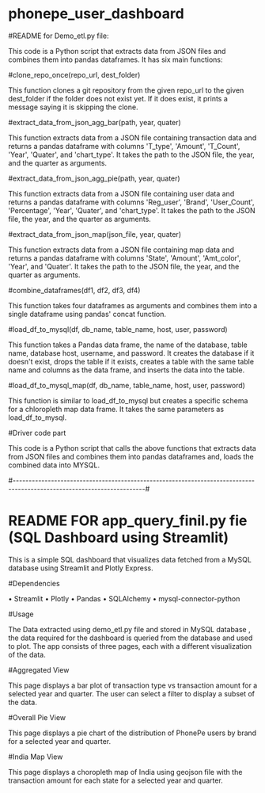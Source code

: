 # phonepe_user_dashboard

#README for Demo_etl.py file:

This code is a Python script that extracts data from JSON files and combines them into pandas dataframes. It has six main functions:

#clone_repo_once(repo_url, dest_folder)

This function clones a git repository from the given repo_url to the given dest_folder if the folder does not exist yet. If it does exist, it prints a message saying it is skipping the clone.

#extract_data_from_json_agg_bar(path, year, quater)

This function extracts data from a JSON file containing transaction data and returns a pandas dataframe with columns 'T_type', 'Amount', 'T_Count', 'Year', 'Quater', and 'chart_type'. It takes the path to the JSON file, the year, and the quarter as arguments.

#extract_data_from_json_agg_pie(path, year, quater)

This function extracts data from a JSON file containing user data and returns a pandas dataframe with columns 'Reg_user', 'Brand', 'User_Count', 'Percentage', 'Year', 'Quater', and 'chart_type'. It takes the path to the JSON file, the year, and the quarter as arguments.

#extract_data_from_json_map(json_file, year, quater)

This function extracts data from a JSON file containing map data and returns a pandas dataframe with columns 'State', 'Amount', 'Amt_color', 'Year', and 'Quater'. It takes the path to the JSON file, the year, and the quarter as arguments.

#combine_dataframes(df1, df2, df3, df4)

This function takes four dataframes as arguments and combines them into a single dataframe using pandas' concat function.


#load_df_to_mysql(df, db_name, table_name, host, user, password)

This function takes a Pandas data frame, the name of the database, table name, database host, username, and password. It creates the database if it doesn't exist, drops the table if it exists, creates a table with the same table name and columns as the data frame, and inserts the data into the table.

#load_df_to_mysql_map(df, db_name, table_name, host, user, password)

This function is similar to load_df_to_mysql but creates a specific schema for a chloropleth map data frame. It takes the same parameters as load_df_to_mysql.

#Driver code part

This code is a Python script that calls the above functions that  extracts data from JSON files and combines them into pandas dataframes and, loads the combined data into MYSQL. 

#-----------------------------------------------------------------------------------------------------------------------#

# README FOR app_query_finil.py fie (SQL Dashboard using Streamlit)

This is a simple SQL dashboard that visualizes data fetched from a MySQL database using Streamlit and Plotly Express.

#Dependencies

•	Streamlit
•	Plotly
•	Pandas
•	SQLAlchemy
•	mysql-connector-python

#Usage

The Data  extracted using demo_etl.py file and stored in MySQL database , the data required for the dashboard is queried from the database and used to plot.
The app consists of three pages, each with a different visualization of the data.

#Aggregated View

This page displays a bar plot of transaction type vs transaction amount for a selected year and quarter. The user can select a filter to display a subset of the data.

#Overall Pie View

This page displays a pie chart of the distribution of PhonePe users by brand for a selected year and quarter.

#India Map View

This page displays a choropleth map of India using geojson file with the transaction amount for each state for a selected year and quarter.








